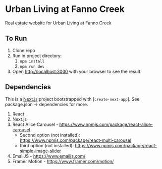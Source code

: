 # Urban Living at Fanno Creek

Real estate website for Urban Living at Fanno Creek

## To Run

1. Clone repo
2. Run in project directory:
    1. `npm install`
    2. `npm run dev`
3. Open [http://localhost:3000](http://localhost:3000) with your browser to see the result.

## Dependencies

This is a [Next.js](https://nextjs.org/) project bootstrapped with [`create-next-app`].
See package.json -> dependencies for more.

1. React
2. Next.js
3. React Alice Carousel - https://www.npmjs.com/package/react-alice-carousel
    - Second option (not installed): https://www.npmjs.com/package/react-multi-carousel
    - third option (not installed): https://www.npmjs.com/package/react-simple-image-slider
4. EmailJS - https://www.emailjs.com/
5. Framer Motion - https://www.framer.com/motion/
